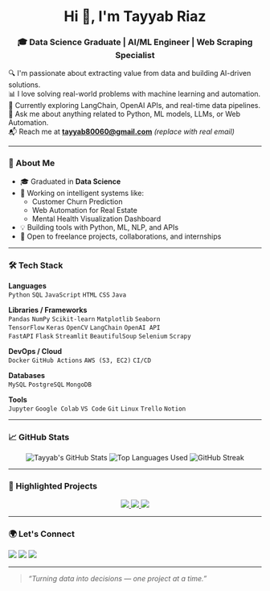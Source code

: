 <h1 align="center">Hi 👋, I'm Tayyab Riaz</h1>
<h3 align="center">🎓 Data Science Graduate | AI/ML Engineer | Web Scraping Specialist</h3>

🔍 I'm passionate about extracting value from data and building AI-driven solutions.  
📊 I love solving real-world problems with machine learning and automation.  
🌱 Currently exploring LangChain, OpenAI APIs, and real-time data pipelines.  
💬 Ask me about anything related to Python, ML models, LLMs, or Web Automation.  
📬 Reach me at **tayyab80060@gmail.com** *(replace with real email)*

---

### 🧠 About Me

- 🎓 Graduated in **Data Science**
- 🔭 Working on intelligent systems like:
  - Customer Churn Prediction
  - Web Automation for Real Estate
  - Mental Health Visualization Dashboard
- 💡 Building tools with Python, ML, NLP, and APIs
- 🤝 Open to freelance projects, collaborations, and internships

---

### 🛠️ Tech Stack

**Languages**  
`Python` `SQL` `JavaScript` `HTML` `CSS` `Java`

**Libraries / Frameworks**  
`Pandas` `NumPy` `Scikit-learn` `Matplotlib` `Seaborn`  
`TensorFlow` `Keras` `OpenCV` `LangChain` `OpenAI API`  
`FastAPI` `Flask` `Streamlit` `BeautifulSoup` `Selenium` `Scrapy`

**DevOps / Cloud**  
`Docker` `GitHub Actions` `AWS (S3, EC2)` `CI/CD`

**Databases**  
`MySQL` `PostgreSQL` `MongoDB`

**Tools**  
`Jupyter` `Google Colab` `VS Code` `Git` `Linux` `Trello` `Notion`

---

### 📈 GitHub Stats

<p align="center">
  <img src="https://github-readme-stats.vercel.app/api?username=Tayyriaz&count_private=true&include_all_commits=true&show_icons=true&theme=radical" alt="Tayyab's GitHub Stats" />
  <img src="https://github-readme-stats.vercel.app/api/top-langs/?username=Tayyriaz&layout=compact&theme=radical" alt="Top Languages Used" />
  <img src="https://github-readme-streak-stats.herokuapp.com/?user=Tayyriaz&theme=radical" alt="GitHub Streak" />
</p>

---

### 🚀 Highlighted Projects

<p align="center">
  <a href="https://github.com/Tayyriaz/customer-churn-prediction">
    <img src="https://github-readme-stats.vercel.app/api/pin/?username=Tayyriaz&repo=customer-churn-prediction&theme=radical" />
  </a>
  
  <a href="https://github.com/Tayyriaz/real-estate-web-scraper">
    <img src="https://github-readme-stats.vercel.app/api/pin/?username=Tayyriaz&repo=real-estate-web-scraper&theme=radical" />
  </a>
  
  <a href="https://github.com/Tayyriaz/mental-health-visualization">
    <img src="https://github-readme-stats.vercel.app/api/pin/?username=Tayyriaz&repo=mental-health-visualization&theme=radical" />
  </a>
</p>

---

### 🌍 Let's Connect

<a href="mailto:tayyab@example.com"><img src="https://img.shields.io/badge/Gmail-D14836?style=for-the-badge&logo=gmail&logoColor=white"/></a>
<a href="https://www.linkedin.com/in/tayyab-riaz"><img src="https://img.shields.io/badge/LinkedIn-blue?style=for-the-badge&logo=linkedin&logoColor=white"/></a>
<a href="https://github.com/Tayyriaz"><img src="https://img.shields.io/badge/GitHub-black?style=for-the-badge&logo=github&logoColor=white"/></a>

---

> _“Turning data into decisions — one project at a time.”_
